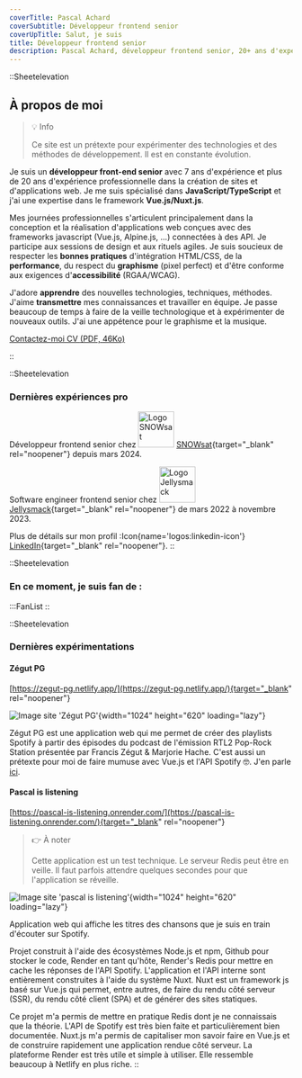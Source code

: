 ```yaml
---
coverTitle: Pascal Achard
coverSubtitle: Développeur frontend senior
coverUpTitle: Salut, je suis
title: Développeur frontend senior
description: Pascal Achard, développeur frontend senior, 20+ ans d'expérience, Vue.js, Nuxt.js, TypeScript, Craftcms, Tailwindcss, Docker, Node.js, Webpack, Prettier, Notion, Netlify, render...
---
```


::Sheetelevation
## À propos de moi

> <span class="mr-2">💡</span>  <span class="font-rubik-medium font-medium text-primary">Info</span>
>
> Ce site est un prétexte pour expérimenter des technologies et des méthodes de développement. Il est en constante évolution.

Je suis un **développeur front-end senior** avec 7 ans d'expérience et plus de 20 ans d'expérience professionnelle dans la
création de sites et d'applications web. Je me suis spécialisé dans **JavaScript/TypeScript** et j'ai une expertise dans le
framework **Vue.js/Nuxt.js**.

Mes journées professionnelles s'articulent principalement dans la conception et la réalisation d'applications web
conçues avec des frameworks javascript (Vue.js, Alpine.js, ...) connectées à des API. Je participe aux sessions de design
et aux rituels agiles. Je suis soucieux de respecter les **bonnes pratiques** d'intégration HTML/CSS, de la
**performance**, du respect du **graphisme** (pixel perfect) et d'être conforme aux exigences d'**accessibilité** (RGAA/WCAG).

J'adore **apprendre** des nouvelles technologies, techniques, méthodes. J'aime **transmettre** mes connaissances et
travailler en équipe. Je passe beaucoup de temps à faire de la veille technologique et à expérimenter de nouveaux
outils. J'ai une appétence pour le graphisme et la musique.

<p class="mt-6 flex gap-3 md:gap-5 flex-wrap">
    <a
        class="inline-flex items-center"
        href="https://www.linkedin.com/in/pascal-achard" target="_blank" rel="noopener"
        >
        <Icon class="mr-1 text-primary text-2xl leading-none" name="mdi:linkedin"></Icon>
        <span class="leading-none mt-1">Contactez-moi</span>
    </a>
    <a
        class="inline-flex items-center"
        href="/pdf/CV-Pascal-Achard-2025.pdf"
        target="_blank"
        rel="noopener"
        >
        <Icon class="mr-1 text-primary text-2xl leading-none" name="mdi:file-document"></Icon>
        <span class="leading-none mt-1">CV <span class="no-underline text-xs">(PDF, 46Ko)</span></span>
    </a>
</p>
::

::Sheetelevation
### Dernières expériences pro

Développeur frontend senior chez <img loading="lazy" src="/images/content/logo-snowsat.png" alt="Logo SNOWsat" width="64" height="64" class="inline-block w-[1.3em] !mb-0"> [SNOWsat](https://www.snowsat.com/fr){target="_blank" rel="noopener"} depuis mars 2024.

Software engineer frontend senior chez <img loading="lazy" src="/images/content/jsk.png" alt="Logo Jellysmack" width="64" height="64" class="inline-block w-[1.3em] !mb-0"> [Jellysmack](https://jellysmack.com/fr/){target="_blank" rel="noopener"} de mars 2022 à novembre 2023.

Plus de détails sur mon profil :Icon{name='logos:linkedin-icon'} [LinkedIn](https://www.linkedin.com/in/pascal-achard/){target="_blank" rel="noopener"}.
::

::Sheetelevation
### En ce moment, je suis fan de :
  :::FanList
::

::Sheetelevation
### Dernières expérimentations

#### Zégut PG
[https://zegut-pg.netlify.app/](https://zegut-pg.netlify.app/){target="_blank" rel="noopener"}

![Image site 'Zégut PG'](/images/content/zegut-pg.webp){width="1024" height="620" loading="lazy"}

Zégut PG est une application web qui me permet de créer des playlists Spotify à partir des épisodes du podcast de l'émission RTL2 Pop-Rock Station présentée par Francis Zégut & Marjorie Hache. C'est aussi un prétexte pour moi de faire mumuse avec Vue.js et l'API Spotify 🤓. J'en parle [ici](https://www.linkedin.com/pulse/z%25C3%25A9gut-pg-cr%25C3%25A9ez-des-playlists-spotify-%25C3%25A0-partir-de-l%25C3%25A9mission-achard).

#### Pascal is listening

[https://pascal-is-listening.onrender.com/](https://pascal-is-listening.onrender.com/){target="_blank" rel="noopener"}

> <span class="mr-2">👉</span>  <span class="font-rubik-medium font-medium text-primary">À noter</span>
>
> Cette application est un test technique. Le serveur Redis peut être en veille. Il faut parfois attendre quelques secondes pour que l'application se réveille.

![Image site 'pascal is listening'](/images/content/pascal-is-listening.webp){width="1024" height="620" loading="lazy"}

Application web qui affiche les titres des chansons que je suis en train d'écouter sur Spotify.

Projet construit à l'aide des écosystèmes Node.js et npm, Github pour stocker le code, Render en tant qu'hôte, Render's
Redis pour mettre en cache les réponses de l'API Spotify. L'application et l'API interne sont entièrement construites à
l'aide du système Nuxt. Nuxt est un framework js basé sur Vue.js qui permet, entre autres, de faire du rendu côté
serveur (SSR), du rendu côté client (SPA) et de générer des sites statiques.

Ce projet m'a permis de mettre en pratique Redis dont je ne connaissais que la théorie. L'API de Spotify est très bien
faite et particulièrement bien documentée. Nuxt.js m'a permis de capitaliser mon savoir faire en Vue.js et de construire
rapidement une application rendue côté serveur. La plateforme Render est très utile et simple à utiliser. Elle ressemble
beaucoup à Netlify en plus riche.
::


